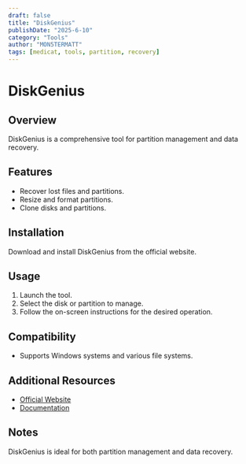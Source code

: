 ```yaml
---
draft: false
title: "DiskGenius"
publishDate: "2025-6-10"
category: "Tools"
author: "MON5TERMATT"
tags: [medicat, tools, partition, recovery]
---
```


# DiskGenius

## Overview
DiskGenius is a comprehensive tool for partition management and data recovery.

## Features
- Recover lost files and partitions.
- Resize and format partitions.
- Clone disks and partitions.

## Installation
Download and install DiskGenius from the official website.

## Usage
1. Launch the tool.
2. Select the disk or partition to manage.
3. Follow the on-screen instructions for the desired operation.

## Compatibility
- Supports Windows systems and various file systems.

## Additional Resources
- [Official Website](https://www.diskgenius.com/)
- [Documentation](https://www.diskgenius.com/manual.php)

## Notes
DiskGenius is ideal for both partition management and data recovery.